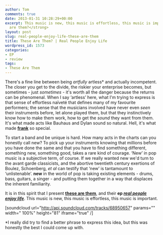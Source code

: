 ```yaml
---
author: Tom
comments: true
date: 2013-01-31 10:28:29+00:00
excerpt: This music is new, this music is effortless, this music is important. <strong>these
  are them?</strong>
layout: post
slug: real-people-enjoy-life-these-are-them
title: These Are Them? | Real People Enjoy Life
wordpress_id: 1573
categories:
- EP
- review
tags: 
- These Are Them
---
```


There's a fine line between being _artfully_ artless* and actually incompetent. The closer you get to the divide, the riskier your enterprise becomes, but sometimes - just _sometimes_ - it's worth all the danger because the returns can be phenomenal. When I say ‘artless’ here, what I'm trying to express is that sense of effortless naïveté that defines many of my favourite performers; the sense that the musicians involved have never even _seen_ their instruments before, let alone played them, but that they instinctively know how to make them work, how to get the _sound_ they want from them. It's what made acts like Bauhaus and Dylan sound so natural. Hell, it's what made **[frank](https://www.youtube.com/watch?v=5ImGP33hcc4)** so special.

To start a band and be unique is hard. How many acts in the charts can you honestly call new? To pick up your instruments knowing that millions before you have done the same and that you have to find something different, something new, something good, takes a rare kind of courage. ‘New’ in pop music is a subjective term, of course. If we really wanted new we'd turn to the avant garde classicists, and the abortive twentieth century exertions of Boulez, Schoenberg, _et al_ can testify that ‘new’ is tantamount to ‘unlistenable’. **new** in the world of pop is taking existing elements - drums, bass, guitars, a singer - and putting them together in a way that displaces the inherent familiarity.

It is in this spirit that I present **[these are them](http://www.facebook.com/these.are.them)**, and their **ep _[real people enjoy life](http://www.zorchfactoryrecords.com/official-releases/item/173-these-are-them-real-people-enjoy-life-ep.html)_**. This music is new, this music is effortless, this music is important.

[soundcloud url="http://api.soundcloud.com/tracks/68950657" params="" width=" 100%" height="81" iframe="true" /]

*I really did try to find a better phrase to express this idea, but this was honestly the best I could come up with.

